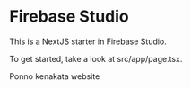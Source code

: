 # Firebase Studio

This is a NextJS starter in Firebase Studio.

To get started, take a look at src/app/page.tsx.

Ponno kenakata website
